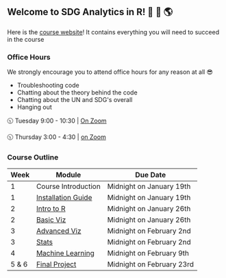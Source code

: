 ## Welcome to SDG Analytics in R!  🌊 🌱 🌎

Here is the [course website](https://nsf-all-spice-alliance.github.io/SDG-Analytics-in-R/)! It contains everything you will need to succeed in the course

### Office Hours 

We strongly encourage you to attend office hours for any reason at all 😎

- Troubleshooting code
- Chatting about the theory behind the code
- Chatting about the UN and SDG's overall
- Hanging out 

🕥 Tuesday 9:00 - 10:30 | [On Zoom](https://us05web.zoom.us/j/83176060372?pwd=vyCMqEua7b67HLtafSxMRpAte7iTtr.1)


🕥 Thursday 3:00 - 4:30 | [on Zoom](https://chaminade.zoom.us/j/92068405310)


### Course Outline

| Week   | Module | Due Date |
| -------- | ------- | ------- |
| 1 | Course Introduction  | Midnight on January 19th |        
| 1 | [Installation Guide](https://nsf-all-spice-alliance.github.io/SDG-Analytics-in-R/rmarkdowns/installation_guide.html)  |  Midnight on January 19th | 
| 2    | [Intro to R](https://nsf-all-spice-alliance.github.io/SDG-Analytics-in-R/rmarkdowns/intro_to_R.html)  | Midnight on January 26th |
| 2    | [Basic Viz](https://nsf-all-spice-alliance.github.io/SDG-Analytics-in-R/rmarkdowns/basic_viz.html)  | Midnight on January 26th |
| 3    | [Advanced Viz](https://nsf-all-spice-alliance.github.io/SDG-Analytics-in-R/rmarkdowns/advanced_viz.html)  | Midnight on February 2nd |
| 3    | [Stats](https://nsf-all-spice-alliance.github.io/SDG-Analytics-in-R/rmarkdowns/stats.html)  | Midnight on February 2nd |
| 4    | [Machine Learning](https://nsf-all-spice-alliance.github.io/SDG-Analytics-in-R/rmarkdowns/machine_learning.html)  | Midnight on February 9th|
| 5 & 6 | [Final Project](https://nsf-all-spice-alliance.github.io/SDG-Analytics-in-R/rmarkdowns/final_project_guide.html)  | Midnight on February 23rd|
